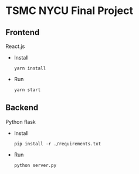 # TSMC NYCU Final Project
## Frontend
React.js
- Install
    ```
    yarn install
    ```
- Run
    ```
    yarn start
    ```

## Backend
Python flask
- Install
    ```
    pip install -r ./requirements.txt
    ```
- Run
    ```
    python server.py
    ```
